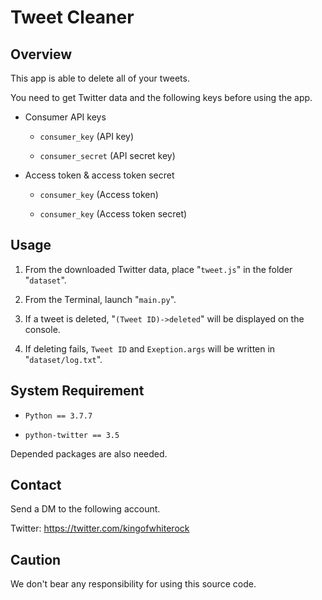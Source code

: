 # Tweet Cleaner
## Overview
This app is able to delete all of your tweets.

You need to get Twitter data and the following keys before using the app.
* Consumer API keys

    * `consumer_key`  (API key)

    * `consumer_secret`  (API secret key)

* Access token & access token secret

    * `consumer_key`  (Access token)

    * `consumer_key`  (Access token secret)

## Usage

1. From the downloaded Twitter data, place "`tweet.js`" in the folder "`dataset`".

1. From the Terminal, launch "`main.py`".

1. If a tweet is deleted, "`(Tweet ID)->deleted`" will be displayed on the console.

1. If deleting fails, `Tweet ID` and `Exeption.args` will be written in "`dataset/log.txt`".

## System Requirement

* `Python == 3.7.7`

* `python-twitter == 3.5`

Depended packages are also needed.

## Contact

Send a DM to the following account.

Twitter: https://twitter.com/kingofwhiterock

## Caution

We don't bear any responsibility for using this source code.